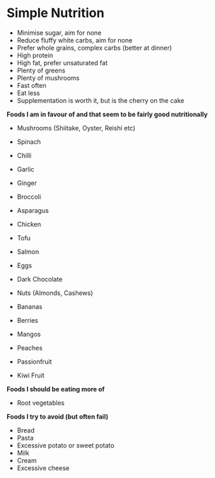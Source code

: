 # Simple Nutrition

* Minimise sugar, aim for none
* Reduce fluffy white carbs, aim for none
* Prefer whole grains, complex carbs \(better at dinner\)
* High protein
* High fat, prefer unsaturated fat
* Plenty of greens
* Plenty of mushrooms
* Fast often
* Eat less
* Supplementation is worth it, but is the cherry on the cake

**Foods I am in favour of and that seem to be fairly good nutritionally**

* Mushrooms \(Shiitake, Oyster, Reishi etc\)
* Spinach
* Chilli
* Garlic
* Ginger
* Broccoli
* Asparagus



* Chicken
* Tofu
* Salmon
* Eggs



* Dark Chocolate
* Nuts \(Almonds, Cashews\)
* Bananas
* Berries
* Mangos
* Peaches
* Passionfruit
* Kiwi Fruit

**Foods I should be eating more of**

* Root vegetables

**Foods I try to avoid \(but often fail\)**

* Bread
* Pasta
* Excessive potato or sweet potato
* Milk
* Cream
* Excessive cheese

